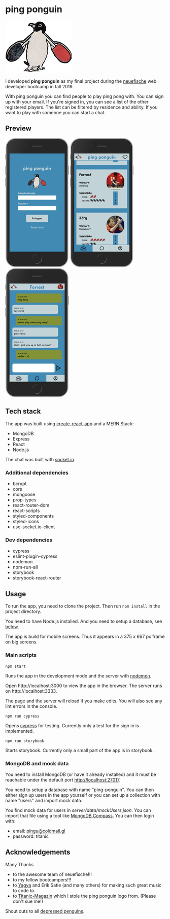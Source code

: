 # ping ponguin

![](https://github.com/bigjilm/ping-ponguin-react-app/blob/master/src/assets/pp-logo.png)

I developed **ping ponguin** as my final project during the [neuefische](https://www.neuefische.de) web developer bootcamp in fall 2019.

With ping ponguin you can find people to play ping pong with. You can sign up with your email. If you're signed in, you can see a list of the other registered players. The list can be filtered by residence and ability. If you want to play with someone you can start a chat.

## Preview

<img src="./preview-images/preview-signin.png" width="200px" /> <img src="./preview-images/preview-list.png" width="200px" /> <img src="./preview-images/preview-chat.png" width="200px" />

## Tech stack

The app was built using [create-react-app](https://create-react-app.dev/) and a MERN Stack:

- MongoDB
- Express
- React
- Node.js

The chat was built with [socket.io](https://socket.io/).

### Additional dependencies

- bcrypt
- cors
- mongoose
- prop-types
- react-router-dom
- react-scripts
- styled-components
- styled-icons
- use-socket.io-client

### Dev dependencies

- cypress
- eslint-plugin-cypress
- nodemon
- npm-run-all
- storybook
- storybook-react-router

## Usage

To run the app, you need to clone the project. Then run `npm install` in the project directory. 

You need to have Node.js installed. And you need to setup a database, see [below](#mongo).

The app is build for mobile screens. Thus it appears in a 375 x 667 px frame on big screens.

### Main scripts

```
npm start
```

Runs the app in the development mode and the server with [nodemon](https://github.com/remy/nodemon).

Open http://localhost:3000 to view the app in the browser. The server runs on http://localhost:3333.

The page and the server will reload if you make edits.
You will also see any lint errors in the console.

```
npm run cypress
```

Opens [cypress](https://www.cypress.io/) for testing. Currently only a test for the sign in is implemented.

```
npm run storybook
```

Starts storybook. Currently only a small part of the app is in storybook.

### <a name="mongo"></a> MongoDB and mock data

You need to install MongoDB (or have it already installed) and it must be reachable under the default port [http://localhost:27017](http://localhost:27017).

You need to setup a database with name "ping-ponguin". You can then either sign up users in the app yourself or you can set up a collection with name "users" and import mock data.

You find mock data for users in _server/data/mockUsers.json_. You can import that file using a tool like [MongoDB Compass](https://www.mongodb.com/products/compass). You can then login with:

- email: pingu@coldmail.gl
- password: titanic

## Acknowledgements

Many Thanks

- to the awesome team of neuefische!!!
- to my fellow bootcampers!!!
- to [Yagya](https://yagya.bandcamp.com/) and Erik Satie (and many others) for making such great music to code to.
- to [Titanic-Magazin](https://www.titanic-magazin.de/) which I stole the ping ponguin logo from. (Please don't sue me!)

Shout outs to all [depressed penguins](https://www.youtube.com/watch?v=zWH_9VRWn8Y).

